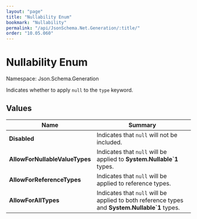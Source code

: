 ```yaml
---
layout: "page"
title: "Nullability Enum"
bookmark: "Nullability"
permalink: "/api/JsonSchema.Net.Generation/:title/"
order: "10.05.060"
---
```

# Nullability Enum

Namespace: Json.Schema.Generation

Indicates whether to apply `null` to the `type` keyword.

## Values

| Name | Summary |
|---|---|
| **Disabled** | Indicates that `null` will not be included. |
| **AllowForNullableValueTypes** | Indicates that `null` will be applied to **System.Nullable`1** types. |
| **AllowForReferenceTypes** | Indicates that `null` will be applied to reference types. |
| **AllowForAllTypes** | Indicates that `null` will be applied to both reference types and **System.Nullable`1** types. |

